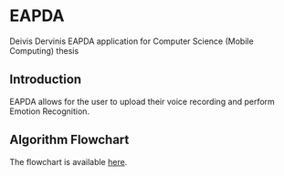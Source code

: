 # EAPDA

Deivis Dervinis EAPDA application for Computer Science (Mobile Computing) thesis

## Introduction
EAPDA allows for the user to upload their voice recording and perform Emotion Recognition.

## Algorithm Flowchart
The flowchart is available [here](https://miro.com/app/board/o9J_lStpwoo=/).
